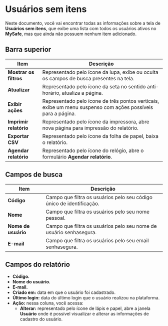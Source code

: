 # Usuários sem itens

Neste documento, você vai encontrar todas as informações sobre a tela de **Usuários sem itens**, que exibe uma lista com todos os usuários ativos no **MySafe**, mas que ainda não possuem nenhum item adicionado.

## Barra superior

| **Item** | **Descrição** |
| --- | --- |
| **Mostrar os filtros** | Representado pelo ícone da lupa, exibe ou oculta os campos de busca presentes na tela. |
| **Atualizar** | Representado pelo ícone da seta no sentido anti-horário, atualiza a página. |
| **Exibir ações** | Representado pelo ícone de três pontos verticais, exibe um menu suspenso com ações possíveis para a página. |
| **Imprimir relatório** | Representado pelo ícone da impressora, abre nova página para impressão do relatório. |
| **Exportar CSV** | Representado pelo ícone da folha de papel, baixa o relatório. |
| **Agendar relatório** | Representado pelo ícone do relógio, abre o formulário **Agendar relatório**. |

## Campos de busca

| **Item** | **Descrição** |
| --- | --- |
| **Código** | Campo que filtra os usuários pelo seu código único de identificação. |
| **Nome** | Campo que filtra os usuários pelo seu nome pessoal. |
| **Nome de usuário** | Campo que filtra os usuários pelo seu nome de usuário senhasegura. |
| **E-mail** | Campo que filtra os usuários pelo seu email senhasegura. |


## Campos do relatório

- **Código.**
- **Nome do usuário.**
- **E-mail.**
- **Criado em:** data em que o usuário foi cadastrado.
- **Último login:** data do último login que o usuário realizou na plataforma.
- **Ação:** nessa coluna, você acessa:
  - **Alterar:** representado pelo ícone de lápis e papel, abre a janela **Usuário** onde é possível visualizar e alterar as informações de cadastro do usuário.
